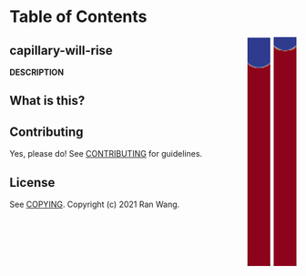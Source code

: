 # Table of Contents

<img src="images/capillary-will-rise.png" align="right">

## capillary-will-rise

__DESCRIPTION__

## What is this?


## Contributing

Yes, please do! See [CONTRIBUTING][] for guidelines.

## License

See [COPYING][]. Copyright (c) 2021 Ran Wang.


[CONTRIBUTING]: ./CONTRIBUTING.md
[COPYING]: ./COPYING
